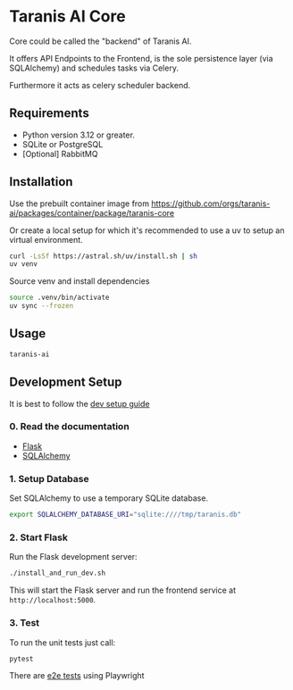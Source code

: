 # Taranis AI Core

Core could be called the "backend" of Taranis AI.

It offers API Endpoints to the Frontend, is the sole persistence layer (via SQLAlchemy) and schedules tasks via Celery.

Furthermore it acts as celery scheduler backend.

## Requirements

* Python version 3.12 or greater.
* SQLite or PostgreSQL
* [Optional] RabbitMQ


## Installation

Use the prebuilt container image from https://github.com/orgs/taranis-ai/packages/container/package/taranis-core


Or create a local setup for which it's recommended to use a uv to setup an virtual environment.

```bash
curl -LsSf https://astral.sh/uv/install.sh | sh
uv venv
```

Source venv and install dependencies

```bash
source .venv/bin/activate
uv sync --frozen
```

## Usage

```bash
taranis-ai
```

## Development Setup

It is best to follow the [dev setup guide](../../dev/README.md)


### 0. Read the documentation

* [Flask](https://flask.palletsprojects.com)
* [SQLAlchemy](https://www.sqlalchemy.org/)

### 1. Setup Database
Set SQLAlchemy to use a temporary SQLite database.

```bash
export SQLALCHEMY_DATABASE_URI="sqlite:////tmp/taranis.db"
```

### 2. Start Flask

Run the Flask development server:

```bash
./install_and_run_dev.sh
```

This will start the Flask server and run the frontend service at `http://localhost:5000`.


### 3. Test

To run the unit tests just call:

```bash
pytest
```

There are [e2e tests](./tests/playwright/README.md) using Playwright
